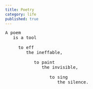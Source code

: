 ```yaml
---
title: Poetry
category: life
published: true
---
```


<pre class="whitespaced-text">
A poem  
   is a tool  
  
     to eff   
        the ineffable,  
  
           to paint  
              the invisible,  
  
                 to sing  
                    the silence.
</pre>
